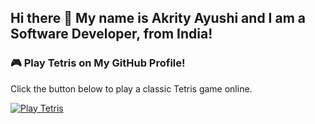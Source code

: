 ## Hi there 👋 My name is Akrity Ayushi and I am a Software Developer, from India!

### 🎮 Play Tetris on My GitHub Profile!
Click the button below to play a classic Tetris game online.

[![Play Tetris](https://img.shields.io/badge/Play-Tetris-blue?style=for-the-badge)](https://tetr.io/)
